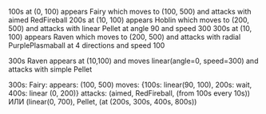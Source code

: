 100s at (0, 100) appears Fairy which moves to (100, 500) and attacks with aimed RedFireball
200s at (10, 100) appears Hoblin which moves to (200, 500) and attacks with linear Pellet at angle 90 and speed 300
300s at (10, 100) appears Raven which moves to (200, 500) and attacks with radial PurplePlasmaball at 4 directions and speed 100



300s Raven appears at (10,100) and moves linear(angle=0, speed=300) and attacks with simple Pellet



300s:
    Fairy:
        appears: (100, 500)
        moves: {100s: linear(90, 100), 200s: wait, 400s: linear (0, 200)}
        attacks: (aimed, RedFireball, (from 100s every 10s)) ИЛИ (linear(0, 700), Pellet, (at (200s, 300s, 400s, 800s))
